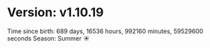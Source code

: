# Version: v1.10.19
Time since birth: 689 days, 16536 hours, 992160 minutes, 59529600 seconds
Season: Summer ☀️
